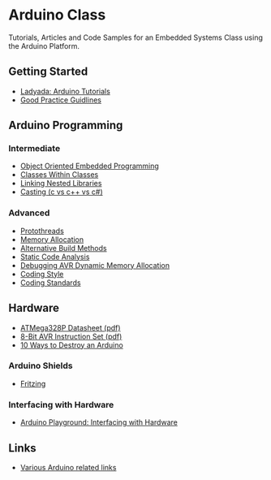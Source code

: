 Arduino Class
=============

Tutorials, Articles and Code Samples for an Embedded Systems Class using the Arduino Platform.

## Getting Started
 * [Ladyada: Arduino Tutorials](http://www.ladyada.net/learn/arduino/)
 * [Good Practice Guidlines](http://code.google.com/p/arduino-class/wiki/GeneralGoodPractice)

## Arduino Programming

### Intermediate
 * [Object Oriented Embedded Programming](http://code.google.com/p/arduino-class/wiki/ObjectOrientedEmbeddedProgramming)
 * [Classes Within Classes](http://code.google.com/p/arduino-class/wiki/ClassesWithinClasses)
 * [Linking Nested Libraries](http://code.google.com/p/arduino-class/wiki/LinkingNestedLibraries)
 * [Casting (c vs c++ vs c#)](http://code.google.com/p/arduino-class/wiki/Casting)

### Advanced
 * [Protothreads](http://code.google.com/p/arduino-class/wiki/ProtoThreads)
 * [Memory Allocation](http://code.google.com/p/arduino-class/wiki/MemoryAllocation)
 * [Alternative Build Methods](http://code.google.com/p/arduino-class/wiki/AlternativeBuildMethods)
 * [Static Code Analysis](http://code.google.com/p/arduino-class/wiki/StaticCodeAnalysis)
 * [Debugging AVR Dynamic Memory Allocation](http://andybrown.me.uk/wk/2011/01/01/debugging-avr-dynamic-memory-allocation)
 * [Coding Style](http://code.google.com/p/arduino-class/wiki/CodingStyle)
 * [Coding Standards](http://code.google.com/p/arduino-class/wiki/CodingStandards)

##  Hardware
 * [ATMega328P Datasheet (pdf)](http://www.atmel.com/Images/doc8025.pdf)
 * [8-Bit AVR Instruction Set (pdf)](http://www.atmel.com/Images/doc0856.pdf)
 * [10 Ways to Destroy an Arduino](http://ruggedcircuits.com/html/ancp01.html)

### Arduino Shields
 * [Fritzing](http://fritzing.org/)

### Interfacing with Hardware
 * [Arduino Playground: Interfacing with Hardware](http://arduino.cc/playground/Main/InterfacingWithHardware)

## Links

* [Various Arduino related links](https://github.com/jeroendoggen/Arduino-class/wiki/Links)
